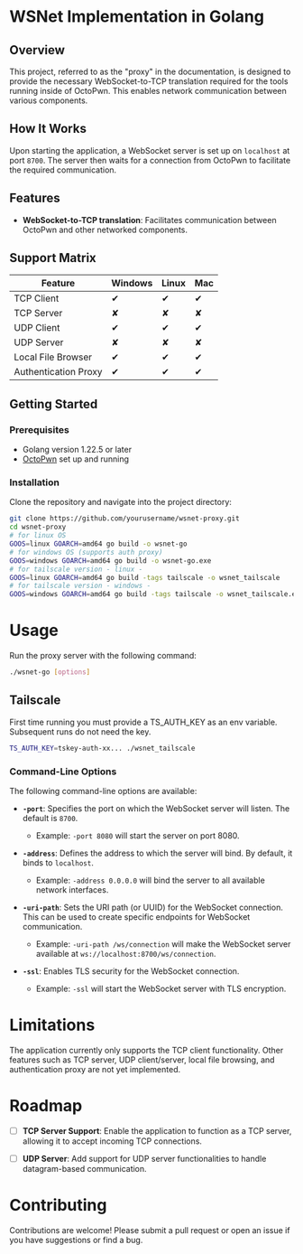 # WSNet Implementation in Golang

## Overview
This project, referred to as the "proxy" in the documentation, is designed to provide the necessary WebSocket-to-TCP translation required for the tools running inside of OctoPwn. This enables network communication between various components.

## How It Works
Upon starting the application, a WebSocket server is set up on `localhost` at port `8700`. The server then waits for a connection from OctoPwn to facilitate the required communication.

## Features
- **WebSocket-to-TCP translation**: Facilitates communication between OctoPwn and other networked components.

## Support Matrix

| Feature                 | Windows | Linux | Mac |
|-------------------------|---------|-------|-----|
| TCP Client              | ✔       | ✔     | ✔   |
| TCP Server              | ✘       | ✘     | ✘   |
| UDP Client              | ✔       | ✔     | ✔   |
| UDP Server              | ✘       | ✘     | ✘   |
| Local File Browser      | ✔       | ✔     | ✔   |
| Authentication Proxy    | ✔       | ✔     | ✔   |

## Getting Started
### Prerequisites
- Golang version 1.22.5 or later
- [OctoPwn](https://live.octopwn.com) set up and running

### Installation
Clone the repository and navigate into the project directory:

```bash
git clone https://github.com/yourusername/wsnet-proxy.git
cd wsnet-proxy
# for linux OS
GOOS=linux GOARCH=amd64 go build -o wsnet-go
# for windows OS (supports auth proxy)
GOOS=windows GOARCH=amd64 go build -o wsnet-go.exe
# for tailscale version - linux -
GOOS=linux GOARCH=amd64 go build -tags tailscale -o wsnet_tailscale
# for tailscale version - windows -
GOOS=windows GOARCH=amd64 go build -tags tailscale -o wsnet_tailscale.exe
```

# Usage
Run the proxy server with the following command:
```bash
./wsnet-go [options]
```

## Tailscale
First time running you must provide a TS_AUTH_KEY as an env variable. Subsequent runs do not need the key.
```bash
TS_AUTH_KEY=tskey-auth-xx... ./wsnet_tailscale
```

### Command-Line Options

The following command-line options are available:

- **`-port`**: Specifies the port on which the WebSocket server will listen. The default is `8700`.
  - Example: `-port 8080` will start the server on port 8080.
  
- **`-address`**: Defines the address to which the server will bind. By default, it binds to `localhost`.
  - Example: `-address 0.0.0.0` will bind the server to all available network interfaces.
  
- **`-uri-path`**: Sets the URI path (or UUID) for the WebSocket connection. This can be used to create specific endpoints for WebSocket communication.
  - Example: `-uri-path /ws/connection` will make the WebSocket server available at `ws://localhost:8700/ws/connection`.
  
- **`-ssl`**: Enables TLS security for the WebSocket connection.
  - Example: `-ssl` will start the WebSocket server with TLS encryption.

# Limitations
The application currently only supports the TCP client functionality. Other features such as TCP server, UDP client/server, local file browsing, and authentication proxy are not yet implemented.

# Roadmap

- [ ] **TCP Server Support**: Enable the application to function as a TCP server, allowing it to accept incoming TCP connections.
- [ ] **UDP Server**: Add support for UDP server functionalities to handle datagram-based communication.


# Contributing
Contributions are welcome! Please submit a pull request or open an issue if you have suggestions or find a bug.